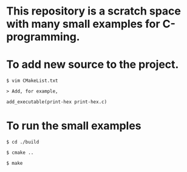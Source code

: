 # This repository is a scratch space with many small examples for C-programming. 

# To add new source to the project. 
	
	$ vim CMakeList.txt

	> Add, for example,
	
	add_executable(print-hex print-hex.c)

		

# To run the small examples

	$ cd ./build

	$ cmake ..

	$ make



